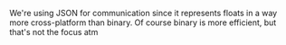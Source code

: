 We're using JSON for communication since it represents floats in a way more cross-platform than binary. Of course binary is more efficient, but that's not the focus atm